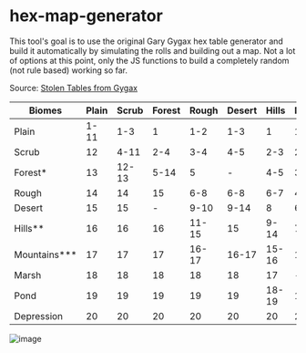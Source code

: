 # hex-map-generator

This tool's goal is to use the original Gary Gygax hex table generator and build it automatically by simulating the rolls and building out a map.  Not a lot of options at this point, only the JS functions to build a completely random (not rule based) working so far.


Source:
[Stolen Tables from Gygax](https://www.reddit.com/r/DnDBehindTheScreen/comments/4zqe25/stolen_tables_from_gygax/)


| Biomes       | Plain | Scrub | Forest | Rough | Desert | Hills | Mountains | Marsh |
|--------------|-------|-------|--------|-------|--------|-------|-----------|-------|
| Plain        | 1-11  | 1-3   | 1      | 1-2   | 1-3    | 1     | 1         | 1-2   |
| Scrub        | 12    | 4-11  | 2-4    | 3-4   | 4-5    | 2-3   | 2         | 3-4   |
| Forest*      | 13    | 12-13 | 5-14   | 5     | -      | 4-5   | 3         | 5-6   |
| Rough        | 14    | 14    | 15     | 6-8   | 6-8    | 6-7   | 4-5       | 7     |
| Desert       | 15    | 15    | -      | 9-10  | 9-14   | 8     | 6         | -     |
| Hills**      | 16    | 16    | 16     | 11-15 | 15     | 9-14  | 7-10      | 8     |
| Mountains*** | 17    | 17    | 17     | 16-17 | 16-17  | 15-16 | 11-18     |       |
| Marsh        | 18    | 18    | 18     | 18    | 18     | 17    | -         | 9-15  |
| Pond         | 19    | 19    | 19     | 19    | 19     | 18-19 | 19        | 16-19 |
| Depression   | 20    | 20    | 20     | 20    | 20     | 20    | 20        | 20    |


![image](https://i.imgur.com/SZug4Np.png)
